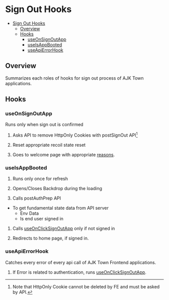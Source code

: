 # Sign Out Hooks

<!-- TOC -->

- [Sign Out Hooks](#sign-out-hooks)
  - [Overview](#overview)
  - [Hooks](#hooks)
    - [useOnSignOutApp](#useonsignoutapp)
    - [useIsAppBooted](#useisappbooted)
    - [useApiErrorHook](#useapierrorhook)

<!-- /TOC -->

## Overview

Summarizes each roles of hooks for sign out process of AJK Town applications.


## Hooks

### useOnSignOutApp

Runs only when sign out is confirmed

1. Asks API to remove HttpOnly Cookies with postSignOut API[^1]

1. Reset appropriate recoil state reset

1. Goes to welcome page with appropriate [reasons](./sign-out.md#overview).

### useIsAppBooted

1. Runs only once for refresh

1. Opens/Closes Backdrop during the loading

1. Calls postAuthPrep API
- To get fundamental state data from API server
  - Env Data
  - Is end user signed in

1. Calls [useOnClickSignOutApp](#useonclicksignoutapp) only if not signed in

1. Redirects to home page, if signed in.


### useApiErrorHook

Catches every error of every api call of AJK Town Frontend applications.

1. If Error is related to authentication, runs [useOnClickSignOutApp](#useonclicksignoutapp).


<!-- Footnote -->

[^1]: Note that HttpOnly Cookie cannot be deleted by FE and must be asked by API.

<!-- Footnote -->